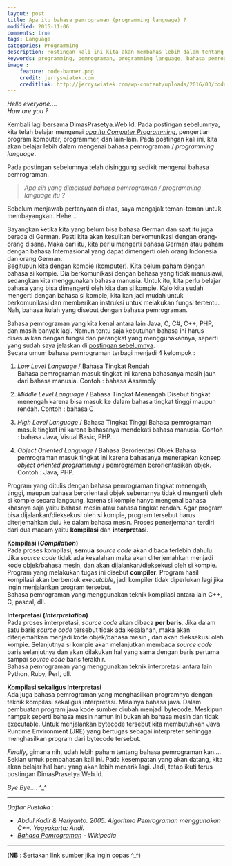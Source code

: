 ```yaml
---
layout: post
title: Apa itu bahasa pemrograman (programming language) ?
modified: 2015-11-06
comments: true
tags: Language
categories: Programming
description: Postingan kali ini kita akan membahas lebih dalam tentang programming language/bahasa pemrograman
keywords: programming, pemrograman, programming language, bahasa pemrograman, compiler, level bahasa
image :
    feature: code-banner.png
    credit: jerryswiatek.com
    creditlink: http://jerryswiatek.com/wp-content/uploads/2016/03/code_banner.png
---
```


_Hello everyone_....  
_How are you ?_

Kembali lagi bersama DimasPrasetya.Web.Id. Pada postingan sebelumnya, kita telah belajar mengenai [_apa itu Computer Programming_](https://dimasprasetya.web.id/blog/2015/10/15/computer-programming/ "Computer Programming"), pengertian program komputer, programmer, dan lain-lain. Pada postingan kali ini, kita akan belajar lebih dalam mengenai bahasa pemrograman / _programming language_.

Pada postingan sebelumnya telah disinggung sedikit mengenai bahasa pemrograman.

> _Apa sih yang dimaksud bahasa pemrograman / programming language itu ?_

<!--more-->

Sebelum menjawab pertanyaan di atas, saya mengajak teman-teman untuk membayangkan. Hehe...  

Bayangkan ketika kita yang belum bisa bahasa German dan saat itu juga berada di German. Pasti kita akan kesulitan berkomunikasi dengan orang-orang disana. Maka dari itu, kita perlu mengerti bahasa German atau paham dengan bahasa Internasional yang dapat dimengerti oleh orang Indonesia dan orang German.  
Begitupun kita dengan kompie (komputer). Kita belum paham dengan bahasa si kompie. Dia berkomunikasi dengan bahasa yang tidak manusiawi, sedangkan kita menggunakan bahasa manusia. Untuk itu, kita perlu belajar bahasa yang bisa dimengerti oleh kita dan si kompie. Kalo kita sudah mengerti dengan bahasa si kompie, kita kan jadi mudah untuk berkomunikasi dan memberikan instruksi untuk melakukan fungsi tertentu. Nah, bahasa itulah yang disebut dengan bahasa pemrograman.

Bahasa pemrograman yang kita kenal antara lain Java, C, C#, C++, PHP, dan masih banyak lagi. Namun tentu saja kebutuhan bahasa ini harus disesuaikan dengan fungsi dan perangkat yang menggunakannya, seperti yang sudah saya jelaskan di [postingan sebelumnya](https://dimasprasetya.web.id/blog/2015/10/15/computer-programming/ "Computer Programming").  
Secara umum bahasa pemrograman terbagi menjadi 4 kelompok :  

1. _Low Level Language_ / Bahasa Tingkat Rendah  
Bahasa pemrograman masuk tingkat ini karena bahasanya masih jauh dari bahasa manusia. Contoh : bahasa Assembly

2. _Middle Level Language_ / Bahasa Tingkat Menengah
Disebut tingkat menengah karena bisa masuk ke dalam bahasa tingkat tinggi maupun rendah. Contoh : bahasa C

3. _High Level Language_ / Bahasa Tingkat Tinggi
Bahasa pemrograman masuk tingkat ini karena bahasanya mendekati bahasa manusia. Contoh : bahasa Java, Visual Basic, PHP.

4. _Object Oriented Language_ / Bahasa Berorientasi Objek
Bahasa pemrograman masuk tingkat ini karena bahasanya menerapkan konsep _object oriented programming_ / pemrograman berorientasikan objek. Contoh : Java, PHP.

Program yang ditulis dengan bahasa pemrograman tingkat menengah, tinggi, maupun bahasa berorientasi objek sebenarnya tidak dimengerti oleh si kompie secara langsung, karena si kompie hanya mengenal bahasa khasnya saja yaitu bahasa mesin atau bahasa tingkat rendah. Agar program bisa dijalankan/dieksekusi oleh si kompie, program tersebut harus diterjemahkan dulu ke dalam bahasa mesin. Proses penerjemahan terdiri dari dua macam yaitu **kompilasi** dan **interpretasi**.

**Kompilasi (_Compilation_)**  
Pada proses kompilasi, **semua** _source code_ akan dibaca terlebih dahulu. Jika _source code_ tidak ada kesalahan maka akan diterjemahkan menjadi kode objek/bahasa mesin, dan akan dijalankan/dieksekusi oleh si kompie. Program yang melakukan tugas ini disebut **compiler**. Program hasil kompilasi akan berbentuk _executable_, jadi kompiler tidak diperlukan lagi jika ingin menjalankan program tersebut.  
Bahasa pemrograman yang menggunakan teknik kompilasi antara lain C++, C, pascal, dll.

**Interpretasi (_Interpretation_)**  
Pada proses imterpretasi, _source code_ akan dibaca **per baris**. Jika dalam satu baris _source code_ tersebut tidak ada kesalahan, maka akan diterjemahkan menjadi kode objek/bahasa mesin , dan akan dieksekusi oleh kompie. Selanjutnya si kompie akan melanjutkan membaca _source code_ baris selanjutnya dan akan dilakukan hal yang sama dengan baris pertama sampai _source code_ baris terakhir.  
Bahasa pemrograman yang menggunakan teknik interpretasi antara lain Python, Ruby, Perl, dll.

**Kompilasi sekaligus Interpretasi**  
Ada juga bahasa pemrograman yang menghasilkan programnya dengan teknik kompilasi sekaligus interpretasi. Misalnya bahasa java. Dalam pembuatan program java kode sumber diubah menjadi bytecode. Meskipun nampak seperti bahasa mesin namun ini bukanlah bahasa mesin dan tidak executable. Untuk menjalankan bytecode tersebut kita membutuhkan Java Runtime Environment (JRE) yang bertugas sebagai interpreter sehingga menghasilkan program dari bytecode tersebut.

_Finally_, gimana nih, udah lebih paham tentang bahasa pemrograman kan....  
Sekian untuk pembahasan kali ini. Pada kesempatan yang akan datang, kita akan belajar hal baru yang akan lebih menarik lagi. Jadi, tetap ikuti terus postingan DimasPrasetya.Web.Id.

_Bye Bye_.... ^_^


----------
_Daftar Pustaka :_  


- _Abdul Kadir & Heriyanto. 2005. Algoritma Pemrograman menggunakan C++. Yogyakarta: Andi._
- _[Bahasa Pemrograman](https://id.wikipedia.org/wiki/Bahasa_pemrograman#Proses_Pembuatan_Program "Bahasa Pemrograman") - Wikipedia_


----------
(**NB** : Sertakan link sumber jika ingin copas ^_^)
